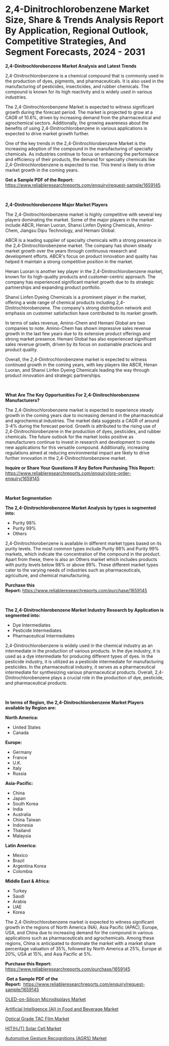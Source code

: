 <p><h1>2,4-Dinitrochlorobenzene Market Size, Share & Trends Analysis Report By Application, Regional Outlook, Competitive Strategies, And Segment Forecasts, 2024 - 2031</h1></p><p><strong>2,4-Dinitrochlorobenzene Market Analysis and Latest Trends</strong></p>
<p><p>2,4-Dinitrochlorobenzene is a chemical compound that is commonly used in the production of dyes, pigments, and pharmaceuticals. It is also used in the manufacturing of pesticides, insecticides, and rubber chemicals. The compound is known for its high reactivity and is widely used in various industries.</p><p>The 2,4-Dinitrochlorobenzene Market is expected to witness significant growth during the forecast period. The market is projected to grow at a CAGR of 10.6%, driven by increasing demand from the pharmaceutical and agrochemical sectors. Additionally, the growing awareness about the benefits of using 2,4-Dinitrochlorobenzene in various applications is expected to drive market growth further.</p><p>One of the key trends in the 2,4-Dinitrochlorobenzene Market is the increasing adoption of the compound in the manufacturing of specialty chemicals. As industries continue to focus on enhancing the performance and efficiency of their products, the demand for specialty chemicals like 2,4-Dinitrochlorobenzene is expected to rise. This trend is likely to drive market growth in the coming years.</p></p>
<p><strong>Get a Sample PDF of the Report:&nbsp;</strong> <a href="https://www.reliableresearchreports.com/enquiry/request-sample/1659145">https://www.reliableresearchreports.com/enquiry/request-sample/1659145</a></p>
<p>&nbsp;</p>
<p><strong>2,4-Dinitrochlorobenzene Major Market Players</strong></p>
<p><p>The 2,4-Dinitrochlorobenzene market is highly competitive with several key players dominating the market. Some of the major players in the market include ABCR, Henan Luoran, Shanxi Linfen Dyeing Chemicals, Amino-Chem, Jiangsu Dipu Technology, and Hemani Global.</p><p>ABCR is a leading supplier of specialty chemicals with a strong presence in the 2,4-Dinitrochlorobenzene market. The company has shown steady market growth over the years through continuous research and development efforts. ABCR's focus on product innovation and quality has helped it maintain a strong competitive position in the market.</p><p>Henan Luoran is another key player in the 2,4-Dinitrochlorobenzene market, known for its high-quality products and customer-centric approach. The company has experienced significant market growth due to its strategic partnerships and expanding product portfolio.</p><p>Shanxi Linfen Dyeing Chemicals is a prominent player in the market, offering a wide range of chemical products including 2,4-Dinitrochlorobenzene. The company's strong distribution network and emphasis on customer satisfaction have contributed to its market growth.</p><p>In terms of sales revenue, Amino-Chem and Hemani Global are two companies to note. Amino-Chem has shown impressive sales revenue growth in the last few years due to its extensive product offerings and strong market presence. Hemani Global has also experienced significant sales revenue growth, driven by its focus on sustainable practices and product quality.</p><p>Overall, the 2,4-Dinitrochlorobenzene market is expected to witness continued growth in the coming years, with key players like ABCR, Henan Luoran, and Shanxi Linfen Dyeing Chemicals leading the way through product innovation and strategic partnerships.</p></p>
<p>&nbsp;</p>
<p><strong>What Are The Key Opportunities For 2,4-Dinitrochlorobenzene Manufacturers?</strong></p>
<p><p>The 2,4-Dinitrochlorobenzene market is expected to experience steady growth in the coming years due to increasing demand in the pharmaceutical and agrochemical industries. The market data suggests a CAGR of around 3-4% during the forecast period. Growth is attributed to the rising use of 2,4-Dinitrochlorobenzene in the production of dyes, pesticides, and rubber chemicals. The future outlook for the market looks positive as manufacturers continue to invest in research and development to create new applications for this versatile compound. Additionally, increasing regulations aimed at reducing environmental impact are likely to drive further innovation in the 2,4-Dinitrochlorobenzene market.</p></p>
<p><strong>Inquire or Share Your Questions If Any Before Purchasing This Report:</strong> <a href="https://www.reliableresearchreports.com/enquiry/pre-order-enquiry/1659145">https://www.reliableresearchreports.com/enquiry/pre-order-enquiry/1659145</a></p>
<p>&nbsp;</p>
<p><strong>Market Segmentation</strong></p>
<p><strong>The 2,4-Dinitrochlorobenzene Market Analysis by types is segmented into:</strong></p>
<p><ul><li>Purity 98%</li><li>Purity 99%</li><li>Others</li></ul></p>
<p><p>2,4-Dinitrochlorobenzene is available in different market types based on its purity levels. The most common types include Purity 98% and Purity 99% markets, which indicate the concentration of the compound in the product. Apart from these, there is also an Others market which includes products with purity levels below 98% or above 99%. These different market types cater to the varying needs of industries such as pharmaceuticals, agriculture, and chemical manufacturing.</p></p>
<p><strong>Purchase this Report:&nbsp;</strong><a href="https://www.reliableresearchreports.com/purchase/1659145">https://www.reliableresearchreports.com/purchase/1659145</a></p>
<p>&nbsp;</p>
<p><strong>The 2,4-Dinitrochlorobenzene Market Industry Research by Application is segmented into:</strong></p>
<p><ul><li>Dye Intermediates</li><li>Pesticide Intermediates</li><li>Pharmaceutical Intermediates</li></ul></p>
<p><p>2,4-Dinitrochlorobenzene is widely used in the chemical industry as an intermediate in the production of various products. In the dye industry, it is used as a dye intermediate for producing different types of dyes. In the pesticide industry, it is utilized as a pesticide intermediate for manufacturing pesticides. In the pharmaceutical industry, it serves as a pharmaceutical intermediate for synthesizing various pharmaceutical products. Overall, 2,4-Dinitrochlorobenzene plays a crucial role in the production of dye, pesticide, and pharmaceutical products.</p></p>
<p>&nbsp;</p>
<p><strong>In terms of Region, the 2,4-Dinitrochlorobenzene Market Players available by Region are:</strong></p>
<p>
    <p> <strong> North America: </strong>
        <ul>
            <li>United States</li>
            <li>Canada</li>
        </ul>
        </p> 
    <p> <strong> Europe: </strong>
        <ul>
            <li>Germany</li>
            <li>France</li>
            <li>U.K.</li>
            <li>Italy</li>
            <li>Russia</li>
        </ul>
        </p> 
    <p> <strong> Asia-Pacific: </strong>
        <ul>
            <li>China</li>
            <li>Japan</li>
            <li>South Korea</li>
            <li>India</li>
            <li>Australia</li>
            <li>China Taiwan</li>
            <li>Indonesia</li>
            <li>Thailand</li>
            <li>Malaysia</li>
        </ul>
        </p> 
    <p> <strong> Latin America: </strong>
        <ul>
            <li>Mexico</li>
            <li>Brazil</li>
            <li>Argentina Korea</li>
            <li>Colombia</li>
        </ul>
        </p> 
    <p> <strong> Middle East & Africa: </strong>
        <ul>
            <li>Turkey</li>
            <li>Saudi</li>
            <li>Arabia</li>
            <li>UAE</li>
            <li>Korea</li>
        </ul>
    </p>
    </p>
<p><p>The 2,4-Dinitrochlorobenzene market is expected to witness significant growth in the regions of North America (NA), Asia Pacific (APAC), Europe, USA, and China due to increasing demand for the compound in various applications such as pharmaceuticals and agrochemicals. Among these regions, China is anticipated to dominate the market with a market share percentage valuation of 35%, followed by North America at 25%, Europe at 20%, USA at 15%, and Asia Pacific at 5%.</p></p>
<p><strong>Purchase this Report: </strong><a href="https://www.reliableresearchreports.com/purchase/1659145">https://www.reliableresearchreports.com/purchase/1659145</a></p>
<p>&nbsp;<strong>Get a Sample PDF of the Report:&nbsp;&nbsp;</strong><a href="https://www.reliableresearchreports.com/enquiry/request-sample/1659145">https://www.reliableresearchreports.com/enquiry/request-sample/1659145</a></p>
<p><strong></strong></p>
<p><p><a href="https://github.com/laholand/Market-Research-Report-List-2/blob/main/oled-on-silicon-microdisplays-market.md">OLED-on-Silicon Microdisplays Market</a></p><p><a href="https://medium.com/@othamcclure/artificial-intelligence-ai-in-food-and-beverage-market-size-and-market-trends-complete-industry-2dac47a9a4da">Artificial Intelligence (AI) in Food and Beverage Market</a></p><p><a href="https://github.com/PeterParrish5/Market-Research-Report-List-3/blob/main/optical-grade-tac-film-market.md">Optical Grade TAC Film Market</a></p><p><a href="https://medium.com/@othamcclure/hit-hjt-solar-cell-market-the-key-to-successful-business-strategy-forecast-till-2031-8e726441dd66">HIT(HJT) Solar Cell Market</a></p><p><a href="https://medium.com/@othamcclure/automotive-gesture-recognitions-agrs-market-analysis-and-sze-forecasted-for-period-from-2024-to-6db34a28462e">Automotive Gesture Recognitions (AGRS) Market</a></p></p>
